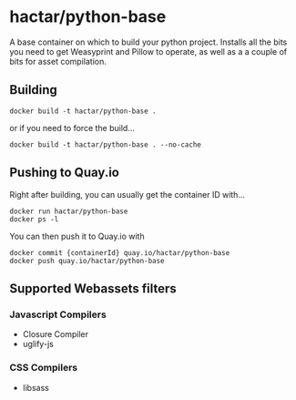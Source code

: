 # hactar/python-base

A base container on which to build your python project. Installs all the bits you need to get Weasyprint and Pillow to operate, as well as a a couple of bits for asset compilation.


## Building

    docker build -t hactar/python-base .

or if you need to force the build...

    docker build -t hactar/python-base . --no-cache

## Pushing to Quay.io

Right after building, you can usually get the container ID with...

    docker run hactar/python-base
    docker ps -l

You can then push it to Quay.io with

    docker commit {containerId} quay.io/hactar/python-base
    docker push quay.io/hactar/python-base


## Supported Webassets filters

### Javascript Compilers

* Closure Compiler
* uglify-js


### CSS Compilers

* libsass

